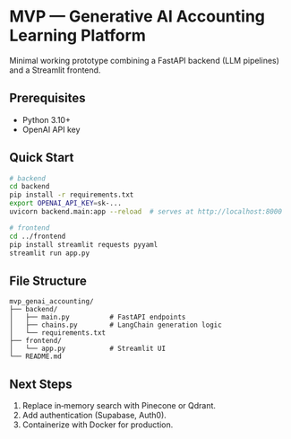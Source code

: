 # MVP — Generative AI Accounting Learning Platform

Minimal working prototype combining a FastAPI backend (LLM pipelines) and a Streamlit frontend.

## Prerequisites
- Python 3.10+
- OpenAI API key

## Quick Start

```bash
# backend
cd backend
pip install -r requirements.txt
export OPENAI_API_KEY=sk-...
uvicorn backend.main:app --reload  # serves at http://localhost:8000
```

```bash
# frontend
cd ../frontend
pip install streamlit requests pyyaml
streamlit run app.py
```

## File Structure
```
mvp_genai_accounting/
├── backend/
│   ├── main.py          # FastAPI endpoints
│   ├── chains.py        # LangChain generation logic
│   └── requirements.txt
├── frontend/
│   └── app.py           # Streamlit UI
└── README.md
```

## Next Steps
1. Replace in‑memory search with Pinecone or Qdrant.
2. Add authentication (Supabase, Auth0).
3. Containerize with Docker for production.